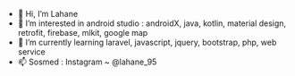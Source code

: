 - 👋 Hi, I’m Lahane
- 👀 I’m interested in android studio : androidX, java, kotlin, material design, retrofit, firebase, mlkit, google map
- 🌱 I’m currently learning laravel, javascript, jquery, bootstrap, php, web service
- 📫 Sosmed : Instagram ~ @lahane_95

<!---
lahan212/lahan212 is a ✨ special ✨ repository because its `README.md` (this file) appears on your GitHub profile.
You can click the Preview link to take a look at your changes.
--->
